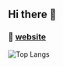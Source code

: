 ## Hi there 👋

### 📓 [website](http://latitude.moe/)

![Top Langs](https://github-readme-stats.vercel.app/api/top-langs/?username=epicseven-cup&layout=compact)
